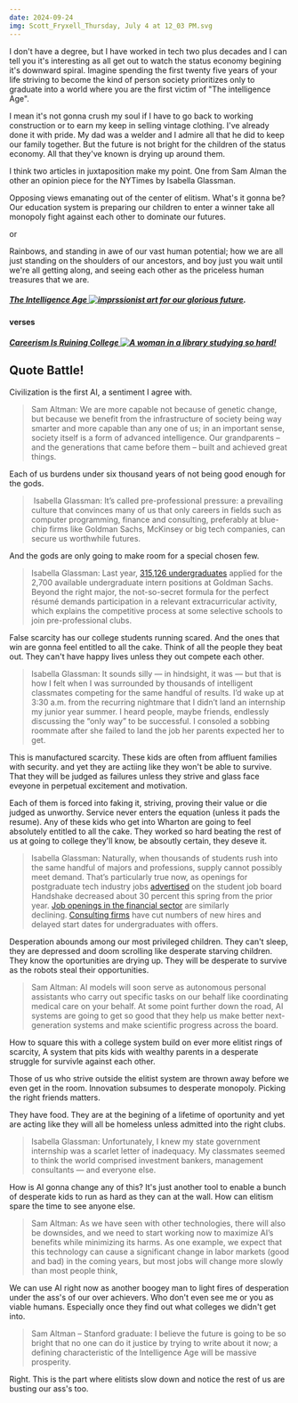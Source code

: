 ```yaml
---
date: 2024-09-24
img: Scott_Fryxell_Thursday, July 4 at 12_03 PM.svg
---
```


I don't have a degree, but I have worked in tech two plus decades and I can tell you it's interesting as all get out to watch the status economy begining it's downward spiral. Imagine spending the first twenty five years of your life striving to become the kind of person society prioritizes only to graduate into a world where you are the first victim of "The intelligence Age".

I mean it's not gonna crush my soul if I have to go back to working construction or to earn my keep in selling vintage clothing. I've already done it with pride. My dad was a welder and I admire all that he did to keep our family together. But the future is not bright for the children of the status economy. All that they've known is drying up around them.

I think two articles in juxtaposition make my point. One from Sam Alman the other an opinion piece for the NYTimes by Isabella Glassman.

Opposing views emanating out of the center of elitism. What's it gonna be? Our education system is preparing our children to enter a winner take all monopoly fight against each other to dominate our futures.

or

Rainbows, and standing in awe of our vast human potential; how we are all just standing on the shoulders of our ancestors, and boy just you wait until we're all getting along, and seeing each other as the priceless human treasures that we are.

##### [The Intelligence Age ![imprssionist art for our glorious future](https://sama-ia.vercel.app/images/cover.png)](https://ia.samaltman.com/).


#### verses

##### [Careerism Is Ruining College ![A woman in a library studying so hard!](https://static01.nyt.com/images/2024/09/24/opinion/24glassman/24glassman-facebookJumbo.jpg)](https://www.nytimes.com/2024/09/24/opinion/college-linkedin-finance-consulting.html)


## Quote Battle!

Civilization is the first AI, a sentiment I agree with.

  > Sam Altman: We are more capable not because of genetic change, but because we benefit from the infrastructure of society being way smarter and more capable than any one of us; in an important sense, society itself is a form of advanced intelligence. Our grandparents – and the generations that came before them – built and achieved great things.

Each of us burdens under six thousand years of not being good enough for the gods.

  > Isabella Glassman: It’s called pre-professional pressure: a prevailing culture that convinces many of us that only careers in fields such as computer programming, finance and consulting, preferably at blue-chip firms like Goldman Sachs, McKinsey or big tech companies, can secure us worthwhile futures.

And the gods are only going to make room for a special chosen few.

  > Isabella Glassman: Last year, [315,126 undergraduates](https://www.businessinsider.com/goldman-internship-just-got-harder-summer-analyst-acceptance-rate-2024) applied for the 2,700 available undergraduate intern positions at Goldman Sachs. Beyond the right major, the not-so-secret formula for the perfect résumé demands participation in a relevant extracurricular activity, which explains the competitive process at some selective schools to join pre-professional clubs.

False scarcity has our college students running scared. And the ones that win are gonna feel entitled to all the cake. Think of all the people they beat out.  They can't have happy lives unless they out compete each other.

  > Isabella Glassman: It sounds silly — in hindsight, it was — but that is how I felt when I was surrounded by thousands of intelligent classmates competing for the same handful of results. I’d wake up at 3:30 a.m. from the recurring nightmare that I didn’t land an internship my junior year summer. I heard people, maybe friends, endlessly discussing the “only way” to be successful. I consoled a sobbing roommate after she failed to land the job her parents expected her to get.

This is manufactured scarcity. These kids are often from affluent families with security. and yet they are actiing like they won't be able to survive. That they will be judged as failures unless they strive and glass face eveyone in perpetual excitement and motivation.

Each of them is forced into faking it, striving, proving their value or die judged as unworthy. Service never enters the equation (unless it pads the resume). Any of these kids who get into Wharton are going to feel absolutely entitled to all the cake. They worked so hard beating the rest of us at going to college they'll know, be absoutly certain, they deseve it.

  > Isabella Glassman: Naturally, when thousands of students rush into the same handful of majors and professions, supply cannot possibly meet demand. That’s particularly true now, as openings for postgraduate tech industry jobs [advertised](https://www.wsj.com/lifestyle/careers/computer-science-majors-job-market-7ad443bf) on the student job board Handshake decreased about 30 percent this spring from the prior year. [Job openings in the financial sector](https://www.retailbankerinternational.com/analysis/inflation-market-turbulence-contributing-to-decline-in-finance-jobs/) are similarly declining. [Consulting firms](https://www.reveliolabs.com/news/business/the-view-from-30k-feet-tough-times-ahead-for-consulting/#:~:text=First%2C%20we%20find%20that%20despite,dates%20for%20undergraduates%20and%20MBAs.) have cut numbers of new hires and delayed start dates for undergraduates with offers.

Desperation abounds among our most privileged children. They can't sleep, they are depressed and doom scrolling like desperate starving children.  They know the oportunities are drying up. They will be desperate to survive as the robots steal their opportunities.

  > Sam Altman: AI models will soon serve as autonomous personal assistants who carry out specific tasks on our behalf like coordinating medical care on your behalf. At some point further down the road, AI systems are going to get so good that they help us make better next-generation systems and make scientific progress across the board.

How to square this with a college system build on ever more elitist rings of scarcity, A system that pits kids with wealthy parents in a desperate struggle for survivle against each other.

Those of us who strive outside the elitist system are thrown away before we even get in the room. Innovation subsumes to desperate monopoly. Picking the right friends matters.

They have food. They are at the begining of a lifetime of oportunity and yet are acting like they will all be homeless unless admitted into the right clubs.

  > Isabella Glassman: Unfortunately, I knew my state government internship was a scarlet letter of inadequacy. My classmates seemed to think the world comprised investment bankers, management consultants — and everyone else.

How is AI gonna change any of this? It's just another tool to enable a bunch of desperate kids to run as hard as they can at the wall.  How can elitism spare the time to see anyone else.

  > Sam Altman: As we have seen with other technologies, there will also be downsides, and we need to start working now to maximize AI’s benefits while minimizing its harms. As one example, we expect that this technology can cause a significant change in labor markets (good and bad) in the coming years, but most jobs will change more slowly than most people think,

We can use AI right now as another boogey man to light fires of desperation under the ass's of our over achievers. Who don't even see me or you as viable humans. Especially once they find out what colleges we didn't get into.

> Sam Altman – Stanford graduate: I believe the future is going to be so bright that no one can do it justice by trying to write about it now; a defining characteristic of the Intelligence Age will be massive prosperity.

Right.  This is the part where elitists slow down and notice the rest of us are busting our ass's too.
